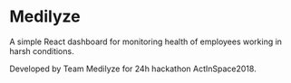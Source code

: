 # Medilyze
A simple React dashboard for monitoring health of employees working in harsh conditions.

Developed by Team Medilyze for 24h hackathon ActInSpace2018.
